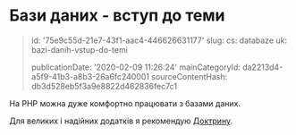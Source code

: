 Бази даних - вступ до теми
==========================

> id: '75e9c55d-21e7-43f1-aac4-446626631177'
> slug:
> 	cs: databaze
> 	uk: bazi-danih-vstup-do-temi
> 
> publicationDate: '2020-02-09 11:26:24'
> mainCategoryId: da2213d4-a5f9-41b3-a8b3-26a6fc240001
> sourceContentHash: db3d528eb5f3a9e8822d462836fec7c1

На PHP можна дуже комфортно працювати з базами даних.

Для великих і надійних додатків я рекомендую <a href="https://github.com/baraja-core/doctrine">Доктрину</a>.
